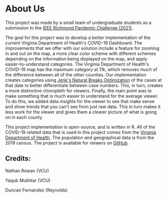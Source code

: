 # About Us

This project was made by a small team of undergraduate students as a submission
to the [IEEE Richmond Pandemic Challenge (2021)](https://r3.ieee.org/richmond/covid/covid-problems/).

The goal for this project was to develop a better implementation of the current
Virginia Department of Health's COVID-19 Dashboard. The improvements that we
offer with our solution include a feature for zooming in and out on the map, a
more clear color scheme with different schemes depending on the information
being displayed on the map, and apply easier-to-understand categories. The
Virginia Department of Health's COVID-19 map has the maximum category at 11k,
which removes much of the difference between all of the other counties. Our
implementation creates categories using
[Jenk's Natural Breaks Optimization](https://en.wikipedia.org/wiki/Jenks_natural_breaks_optimization)
of the cases at that date to better differentiate between case numbers. This, in
turn, creates a more distinctive choropleth for viewers. Finally, the main point
was to make something that is much easier to understand for the average viewer.
To do this, we added data insights for the viewer to see that make sense and
show trends that you can't see from just raw data. This in turn makes it less
work for the viewer and gives them a clearer picture of what is going on in each
county.

This project implementation is open-source, and is written in R. All of the 
COVID-19 related data that is used in this project comes from the 
[Virginia Department of Health](https://data.virginia.gov). The population and
geographical data is from the 2019 census. The project is available for viewers
on [GitHub](https://github.com/KGB-8375/rva-covidview).

## Credits:

Nathan Rowan (VCU)

Yaqub Mukhtar (VCU)

Duncan Fernandez (Reynolds)